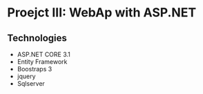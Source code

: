 # Proejct III: WebAp with ASP.NET 

## Technologies
- ASP.NET CORE 3.1
- Entity Framework 
- Boostraps 3
- jquery
- Sqlserver

